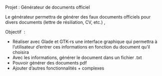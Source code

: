 Projet : Générateur de documents officiel 

Le générateur permettra de générer des faux documents officiels pour divers documents (lettre de résiliation, CV, etc.) ,

Objectif  :
- Réaliser avec Glade et GTK-rs une interface graphique qui permettra à l’utilisateur d’entrer ces informations en fonction du document qu’il choisira
- Avec les informations, générer le document dans un fichier .txt
- Pouvoir générer des documents pdf
- Ajouter d’autres fonctionnalités + complexes
 
